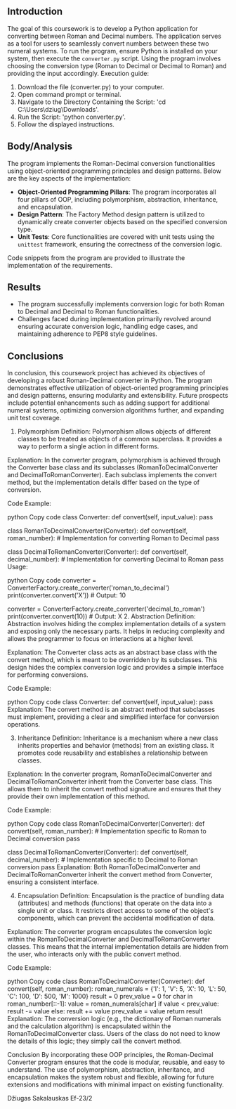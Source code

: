 
## Introduction

The goal of this coursework is to develop a Python application for converting between Roman and Decimal numbers. The application serves as a tool for users to seamlessly convert numbers between these two numeral systems. To run the program, ensure Python is installed on your system, then execute the `converter.py` script. Using the program involves choosing the conversion type (Roman to Decimal or Decimal to Roman) and providing the input accordingly.
  Execution guide:
  1) Download the file (converter.py) to your computer.
  2) Open command prompt or terminal.
  3) Navigate to the Directory Containing the Script: 'cd C:\Users\dziug\Downloads'.
  4) Run the Script: 'python converter.py'.
  5) Follow the displayed instructions.

## Body/Analysis

The program implements the Roman-Decimal conversion functionalities using object-oriented programming principles and design patterns. Below are the key aspects of the implementation:

- **Object-Oriented Programming Pillars**: The program incorporates all four pillars of OOP, including polymorphism, abstraction, inheritance, and encapsulation.
- **Design Pattern**: The Factory Method design pattern is utilized to dynamically create converter objects based on the specified conversion type.
- **Unit Tests**: Core functionalities are covered with unit tests using the `unittest` framework, ensuring the correctness of the conversion logic.

Code snippets from the program are provided to illustrate the implementation of the requirements.

## Results

- The program successfully implements conversion logic for both Roman to Decimal and Decimal to Roman functionalities.
- Challenges faced during implementation primarily revolved around ensuring accurate conversion logic, handling edge cases, and maintaining adherence to PEP8 style guidelines.

## Conclusions

In conclusion, this coursework project has achieved its objectives of developing a robust Roman-Decimal converter in Python. The program demonstrates effective utilization of object-oriented programming principles and design patterns, ensuring modularity and extensibility. Future prospects include potential enhancements such as adding support for additional numeral systems, optimizing conversion algorithms further, and expanding unit test coverage.

1. Polymorphism
Definition: Polymorphism allows objects of different classes to be treated as objects of a common superclass. It provides a way to perform a single action in different forms.

Explanation: In the converter program, polymorphism is achieved through the Converter base class and its subclasses (RomanToDecimalConverter and DecimalToRomanConverter). Each subclass implements the convert method, but the implementation details differ based on the type of conversion.

Code Example:

python
Copy code
class Converter:
    def convert(self, input_value):
        pass

class RomanToDecimalConverter(Converter):
    def convert(self, roman_number):
        # Implementation for converting Roman to Decimal
        pass

class DecimalToRomanConverter(Converter):
    def convert(self, decimal_number):
        # Implementation for converting Decimal to Roman
        pass
Usage:

python
Copy code
converter = ConverterFactory.create_converter('roman_to_decimal')
print(converter.convert('X'))  # Output: 10

converter = ConverterFactory.create_converter('decimal_to_roman')
print(converter.convert(10))  # Output: X
2. Abstraction
Definition: Abstraction involves hiding the complex implementation details of a system and exposing only the necessary parts. It helps in reducing complexity and allows the programmer to focus on interactions at a higher level.

Explanation: The Converter class acts as an abstract base class with the convert method, which is meant to be overridden by its subclasses. This design hides the complex conversion logic and provides a simple interface for performing conversions.

Code Example:

python
Copy code
class Converter:
    def convert(self, input_value):
        pass
Explanation: The convert method is an abstract method that subclasses must implement, providing a clear and simplified interface for conversion operations.

3. Inheritance
Definition: Inheritance is a mechanism where a new class inherits properties and behavior (methods) from an existing class. It promotes code reusability and establishes a relationship between classes.

Explanation: In the converter program, RomanToDecimalConverter and DecimalToRomanConverter inherit from the Converter base class. This allows them to inherit the convert method signature and ensures that they provide their own implementation of this method.

Code Example:

python
Copy code
class RomanToDecimalConverter(Converter):
    def convert(self, roman_number):
        # Implementation specific to Roman to Decimal conversion
        pass

class DecimalToRomanConverter(Converter):
    def convert(self, decimal_number):
        # Implementation specific to Decimal to Roman conversion
        pass
Explanation: Both RomanToDecimalConverter and DecimalToRomanConverter inherit the convert method from Converter, ensuring a consistent interface.

4. Encapsulation
Definition: Encapsulation is the practice of bundling data (attributes) and methods (functions) that operate on the data into a single unit or class. It restricts direct access to some of the object's components, which can prevent the accidental modification of data.

Explanation: The converter program encapsulates the conversion logic within the RomanToDecimalConverter and DecimalToRomanConverter classes. This means that the internal implementation details are hidden from the user, who interacts only with the public convert method.

Code Example:

python
Copy code
class RomanToDecimalConverter(Converter):
    def convert(self, roman_number):
        roman_numerals = {'I': 1, 'V': 5, 'X': 10, 'L': 50, 'C': 100, 'D': 500, 'M': 1000}
        result = 0
        prev_value = 0
        for char in roman_number[::-1]:
            value = roman_numerals[char]
            if value < prev_value:
                result -= value
            else:
                result += value
            prev_value = value
        return result
Explanation: The conversion logic (e.g., the dictionary of Roman numerals and the calculation algorithm) is encapsulated within the RomanToDecimalConverter class. Users of the class do not need to know the details of this logic; they simply call the convert method.

Conclusion
By incorporating these OOP principles, the Roman-Decimal Converter program ensures that the code is modular, reusable, and easy to understand. The use of polymorphism, abstraction, inheritance, and encapsulation makes the system robust and flexible, allowing for future extensions and modifications with minimal impact on existing functionality.

Džiugas Sakalauskas Ef-23/2
